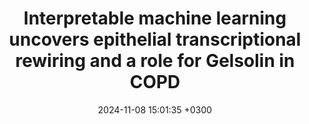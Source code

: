 ---
title: Interpretable machine learning uncovers epithelial transcriptional rewiring and a role for Gelsolin in COPD
description: Sui J*, <strong><u>Xiao H*</strong></u>, Mbaekwe U, Ting NC, Murday K, Hu Q, Gregory AD, Kapellos TS, Yildirim AÖ, Königshoff M, Zhang Y, Sciurba FC, <strong><u>Das J✝</strong></u>, Kliment C✝
date: 2024-11-08 15:01:35 +0300
image: '/images/Interpretable-machine-learning.jpg'
tags: [Machine_Learning]
href : 'https://insight.jci.org/articles/view/180239'
published: The Journal of Clinical Investigation Insight 2024
year : 2024
featured:
---
